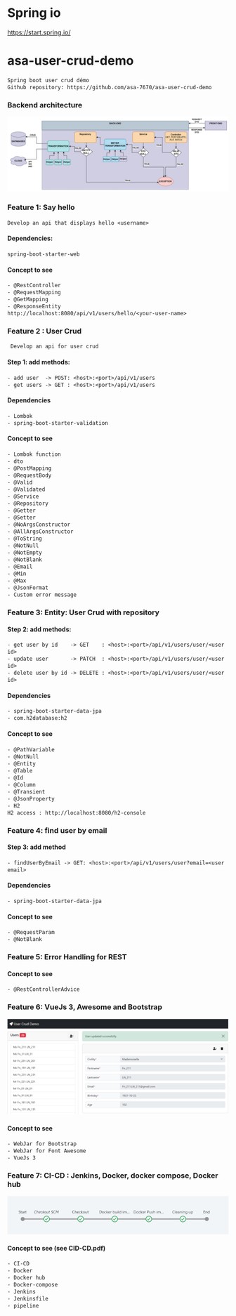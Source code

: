 # Spring io
https://start.spring.io/
# asa-user-crud-demo
    Spring boot user crud démo
    Github repository: https://github.com/asa-7670/asa-user-crud-demo
### Backend architecture
![](img/back-end.png)
### Feature 1: Say hello
    Develop an api that displays hello <username>
#### Dependencies:
    spring-boot-starter-web
#### Concept to see 
    - @RestController
    - @RequestMapping
    - @GetMapping
    - @ResponseEntity
    http://localhost:8080/api/v1/users/hello/<your-user-name>
### Feature 2 : User Crud
     Develop an api for user crud 
#### Step 1: add methods:   
    - add user  -> POST: <host>:<port>/api/v1/users
    - get users -> GET : <host>:<port>/api/v1/users
#### Dependencies
    - Lombok
    - spring-boot-starter-validation
#### Concept to see
    - Lombok function
    - dto
    - @PostMapping
    - @RequestBody  
    - @Valid
    - @Validated
    - @Service
    - @Repository
    - @Getter
    - @Setter
    - @NoArgsConstructor
    - @AllArgsConstructor
    - @ToString
    - @NotNull
    - @NotEmpty
    - @NotBlank
    - @Email
    - @Min
    - @Max
    - @JsonFormat
    - Custom error message 
### Feature 3: Entity: User Crud with repository
#### Step 2: add methods:
    - get user by id    -> GET    : <host>:<port>/api/v1/users/user/<user id>
    - update user       -> PATCH  : <host>:<port>/api/v1/users/user/<user id>
    - delete user by id -> DELETE : <host>:<port>/api/v1/users/user/<user id>
#### Dependencies
    - spring-boot-starter-data-jpa   
    - com.h2database:h2
#### Concept to see
    - @PathVariable
    - @NotNull
    - @Entity
    - @Table
    - @Id
    - @Column
    - @Transient
    - @JsonProperty
    - H2
    H2 access : http://localhost:8080/h2-console
### Feature 4: find user by email
#### Step 3: add method
    - findUserByEmail -> GET: <host>:<port>/api/v1/users/user?email=<user email>
#### Dependencies
    - spring-boot-starter-data-jpa
#### Concept to see
    - @RequestParam
    - @NotBlank
### Feature 5: Error Handling for REST
#### Concept to see
    - @RestControllerAdvice
### Feature 6: VueJs 3, Awesome and Bootstrap
![](img/index.png)
#### Concept to see
    - WebJar for Bootstrap
    - WebJar for Font Awesome
    - VueJs 3
### Feature 7: CI-CD : Jenkins, Docker, docker compose, Docker hub
![](img/jenkins-pipeline.png)
#### Concept to see (see CID-CD.pdf)
    - CI-CD
    - Docker
    - Docker hub
    - Docker-compose
    - Jenkins
    - Jenkinsfile
    - pipeline